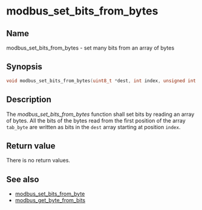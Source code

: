 # modbus_set_bits_from_bytes

## Name

modbus_set_bits_from_bytes - set many bits from an array of bytes

## Synopsis

```c
void modbus_set_bits_from_bytes(uint8_t *dest, int index, unsigned int nb_bits, const uint8_t *tab_byte);
```

## Description

The *modbus_set_bits_from_bytes* function shall set bits by reading an array of
bytes. All the bits of the bytes read from the first position of the array
`tab_byte` are written as bits in the `dest` array starting at position `index`.

## Return value

There is no return values.

## See also

- [modbus_set_bits_from_byte](modbus_set_bits_from_byte.md)
- [modbus_get_byte_from_bits](modbus_get_byte_from_bits.md)
